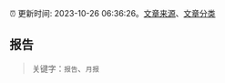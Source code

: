 :alarm_clock: 更新时间: 2023-10-26 06:36:26。[文章来源](/README.md)、[文章分类](/TAGS.md)

## 报告


> 关键字：`报告`、`月报`



